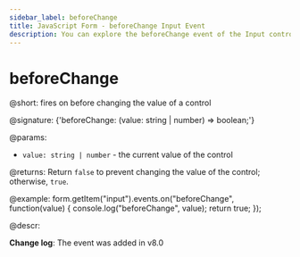 ```yaml
---
sidebar_label: beforeChange
title: JavaScript Form - beforeChange Input Event 
description: You can explore the beforeChange event of the Input control of Form in the documentation of the DHTMLX JavaScript UI library. Browse developer guides and API reference, try out code examples and live demos, and download a free 30-day evaluation version of DHTMLX Suite 7.
---
```


# beforeChange

@short: fires on before changing the value of a control

@signature: {'beforeChange: (value: string | number) => boolean;'}

@params:
- `value: string | number` - the current value of the control

@returns:
Return `false` to prevent changing the value of the control; otherwise, `true`.

@example:
form.getItem("input").events.on("beforeChange", function(value) {
    console.log("beforeChange", value);
    return true;
});

@descr:

**Change log**: The event was added in v8.0
